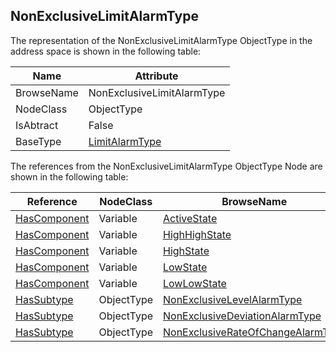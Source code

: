 <!-- objecttype -->
## NonExclusiveLimitAlarmType

The representation of the NonExclusiveLimitAlarmType ObjectType in the address space is shown in the following table:  

|Name|Attribute|
|---|---|
|BrowseName|NonExclusiveLimitAlarmType|
|NodeClass|ObjectType|
|IsAbtract|False|
|BaseType|[LimitAlarmType](../../../Part9/ObjectTypes/LimitAlarmType/readme.md)|

The references from the NonExclusiveLimitAlarmType ObjectType Node are shown in the following table:  

|Reference|NodeClass|BrowseName|DataType|TypeDefinition|ModellingRule|
|---|---|---|---|---|---|
|[HasComponent](../../../Part3/ReferenceTypes/HasComponent/readme.md)|Variable|[ActiveState](#ActiveState)|[LocalizedText](../../../Part3/DataTypes/LocalizedText/readme.md)|[TwoStateVariableType](../../Part9/VariableTypes/TwoStateVariableType/readme.md)|[Mandatory](../../Objects/Mandatory/readme.md)|
|[HasComponent](../../../Part3/ReferenceTypes/HasComponent/readme.md)|Variable|[HighHighState](#HighHighState)|[LocalizedText](../../../Part3/DataTypes/LocalizedText/readme.md)|[TwoStateVariableType](../../Part9/VariableTypes/TwoStateVariableType/readme.md)|[Optional](../../Objects/Optional/readme.md)|
|[HasComponent](../../../Part3/ReferenceTypes/HasComponent/readme.md)|Variable|[HighState](#HighState)|[LocalizedText](../../../Part3/DataTypes/LocalizedText/readme.md)|[TwoStateVariableType](../../Part9/VariableTypes/TwoStateVariableType/readme.md)|[Optional](../../Objects/Optional/readme.md)|
|[HasComponent](../../../Part3/ReferenceTypes/HasComponent/readme.md)|Variable|[LowState](#LowState)|[LocalizedText](../../../Part3/DataTypes/LocalizedText/readme.md)|[TwoStateVariableType](../../Part9/VariableTypes/TwoStateVariableType/readme.md)|[Optional](../../Objects/Optional/readme.md)|
|[HasComponent](../../../Part3/ReferenceTypes/HasComponent/readme.md)|Variable|[LowLowState](#LowLowState)|[LocalizedText](../../../Part3/DataTypes/LocalizedText/readme.md)|[TwoStateVariableType](../../Part9/VariableTypes/TwoStateVariableType/readme.md)|[Optional](../../Objects/Optional/readme.md)|
|[HasSubtype](../../../Part3/ReferenceTypes/HasSubtype/readme.md)|ObjectType|[NonExclusiveLevelAlarmType](#NonExclusiveLevelAlarmType)||||
|[HasSubtype](../../../Part3/ReferenceTypes/HasSubtype/readme.md)|ObjectType|[NonExclusiveDeviationAlarmType](#NonExclusiveDeviationAlarmType)||||
|[HasSubtype](../../../Part3/ReferenceTypes/HasSubtype/readme.md)|ObjectType|[NonExclusiveRateOfChangeAlarmType](#NonExclusiveRateOfChangeAlarmType)||||


